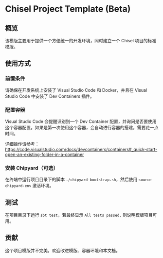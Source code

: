 # Chisel Project Template (Beta)

## 概览

该模版主要用于提供一个方便统一的开发环境，同时建立一个 Chisel 项目的标准模版。

## 使用方式

### 前置条件

请确保在开发系统上安装了 Visual Studio Code 和 Docker，并且在 Visual Studio Code 中安装了 Dev Containers 插件。

### 配置容器

Visual Studio Code 会提醒识别到一个 Dev Container 配置，并询问是否要使用这个容器配置。如果是第一次使用这个容器，会自动进行容器的搭建，需要花一点时间。

详细操作请参考：<https://code.visualstudio.com/docs/devcontainers/containers#_quick-start-open-an-existing-folder-in-a-container>

### 安装 Chipyard（可选）

在终端中运行项目目录下的脚本 `./chipyard-bootstrap.sh`，然后使用 `source chipyard-env` 激活环境。

## 测试

在项目目录下运行 `sbt test`，若最终显示 `All tests passed.` 则说明模版项目可用。

## 贡献

这个项目模版并不完美，欢迎改进模版、容器环境和本文档。